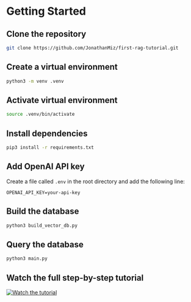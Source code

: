 
# Getting Started

## Clone the repository

```bash
git clone https://github.com/JonathanMiz/first-rag-tutorial.git
```

## Create a virtual environment

```bash
python3 -m venv .venv
```

## Activate virtual environment

```bash
source .venv/bin/activate
```

## Install dependencies

```bash
pip3 install -r requirements.txt
```

## Add OpenAI API key

Create a file called `.env` in the root directory and add the following line:

```
OPENAI_API_KEY=your-api-key
```

## Build the database

```bash
python3 build_vector_db.py
```

## Query the database

```bash
python3 main.py
```

## Watch the full step-by-step tutorial

[![Watch the tutorial](https://img.youtube.com/vi/dNIQgDVDt1k/maxresdefault.jpg)](https://youtu.be/dNIQgDVDt1k)